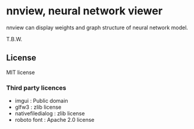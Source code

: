 # nnview, neural network viewer

nnview can display weights and graph structure of neural network model.

T.B.W.

## License

MIT license

### Third party licences

* imgui : Public domain
* glfw3 : zlib license
* nativefiledialog : zlib license
* roboto font : Apache 2.0 license

